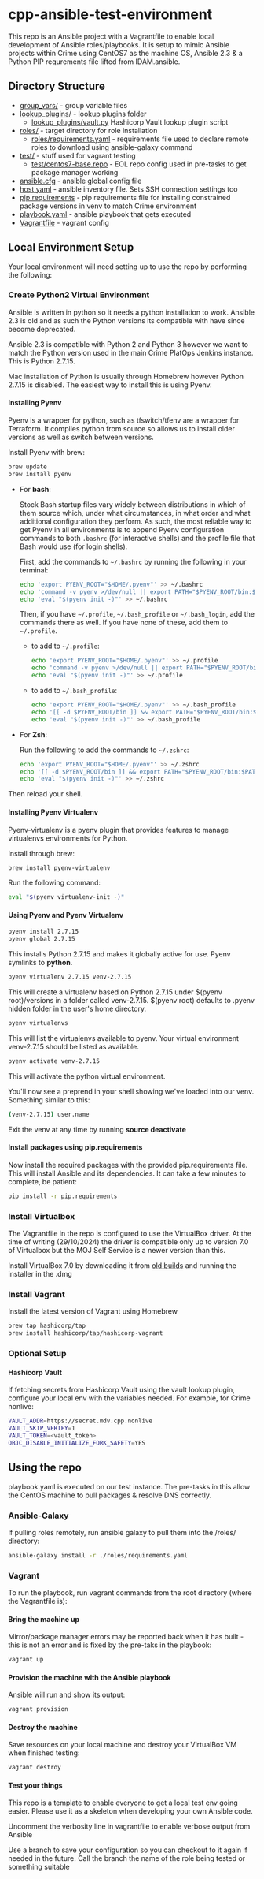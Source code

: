 # cpp-ansible-test-environment

This repo is an Ansible project with a Vagrantfile to enable local development of Ansible roles/playbooks. It is setup to mimic Ansible projects within Crime using CentOS7 as the machine OS, Ansible 2.3 & a Python PIP requrements file lifted from IDAM.ansible. 


## Directory Structure
* [group_vars/](./group_vars/) - group variable files
* [lookup_plugins/](./lookup_plugins/) - lookup plugins folder
  * [lookup_plugins/vault.py](./lookup_plugins/vault.py) Hashicorp Vault lookup plugin script      
* [roles/](./roles/) - target directory for role installation
  * [roles/requirements.yaml](./roles/requirements.yaml) - requirements file used to declare remote roles to download using ansible-galaxy command
* [test/](./test/) - stuff used for vagrant testing
  * [test/centos7-base.repo](test/centos7-base.repo) - EOL repo config used in pre-tasks to get package manager working
* [ansible.cfg](./ansible.cfg) - ansible global config file
* [host.yaml](./hosts.yaml) - ansible inventory file. Sets SSH connection settings too
* [pip.requirements](./pip.requirements) - pip requirements file for installing constrained package versions in venv to match Crime environment
* [playbook.yaml](./playbook.yaml) - ansible playbook that gets executed
* [Vagrantfile](./vagrantfile) - vagrant config


## Local Environment Setup

Your local environment will need setting up to use the repo by performing the following:


### Create Python2 Virtual Environment

Ansible is written in python so it needs a python installation to work. Ansible 2.3 is old and as such the Python versions its compatible with have since become deprecated.

Ansible 2.3 is compatible with Python 2 and Python 3 however we want to match the Python version used in the main Crime PlatOps Jenkins instance. This is Python 2.7.15.

Mac installation of Python is usually through Homebrew however Python 2.7.15 is disabled. The easiest way to install this is using Pyenv.


#### Installing Pyenv

Pyenv is a wrapper for python, such as tfswitch/tfenv are a wrapper for Terraform. It compiles python from source so allows us to install older versions as well as switch between versions.

Install Pyenv with brew:
```bash
brew update
brew install pyenv
```

- For **bash**:

    Stock Bash startup files vary widely between distributions in which of them source
    which, under what circumstances, in what order and what additional configuration they perform.
    As such, the most reliable way to get Pyenv in all environments is to append Pyenv
    configuration commands to both `.bashrc` (for interactive shells)
    and the profile file that Bash would use (for login shells).

    First, add the commands to `~/.bashrc` by running the following in your terminal:

    ```bash
    echo 'export PYENV_ROOT="$HOME/.pyenv"' >> ~/.bashrc
    echo 'command -v pyenv >/dev/null || export PATH="$PYENV_ROOT/bin:$PATH"' >> ~/.bashrc
    echo 'eval "$(pyenv init -)"' >> ~/.bashrc
    ```

    Then, if you have `~/.profile`, `~/.bash_profile` or `~/.bash_login`, add the commands there as well.
    If you have none of these, add them to `~/.profile`.

    * to add to `~/.profile`:
      ```bash
      echo 'export PYENV_ROOT="$HOME/.pyenv"' >> ~/.profile
      echo 'command -v pyenv >/dev/null || export PATH="$PYENV_ROOT/bin:$PATH"' >> ~/.profile
      echo 'eval "$(pyenv init -)"' >> ~/.profile
      ```

    * to add to `~/.bash_profile`:
      ```bash
      echo 'export PYENV_ROOT="$HOME/.pyenv"' >> ~/.bash_profile
      echo '[[ -d $PYENV_ROOT/bin ]] && export PATH="$PYENV_ROOT/bin:$PATH"' >> ~/.bash_profile
      echo 'eval "$(pyenv init -)"' >> ~/.bash_profile
      ```

- For **Zsh**:

  Run the following to add the commands to `~/.zshrc`:
  ```bash
  echo 'export PYENV_ROOT="$HOME/.pyenv"' >> ~/.zshrc
  echo '[[ -d $PYENV_ROOT/bin ]] && export PATH="$PYENV_ROOT/bin:$PATH"' >> ~/.zshrc
  echo 'eval "$(pyenv init -)"' >> ~/.zshrc
  ```

Then reload your shell.

#### Installing Pyenv Virtualenv

Pyenv-virtualenv is a pyenv plugin that provides features to manage virtualenvs environments for Python.

Install through brew:

```bash
brew install pyenv-virtualenv
```

Run the following command:

```bash
eval "$(pyenv virtualenv-init -)"
```

#### Using Pyenv and Pyenv Virtualenv

```bash
pyenv install 2.7.15
pyenv global 2.7.15
```

This installs Python 2.7.15 and makes it globally active for use. Pyenv symlinks to **python**.

```bash
pyenv virtualenv 2.7.15 venv-2.7.15
```

This will create a virtualenv based on Python 2.7.15 under $(pyenv root)/versions in a folder called venv-2.7.15. $(pyenv root) defaults to .pyenv hidden folder in the user's home directory.

```bash
pyenv virtualenvs 
```

This will list the virtualenvs available to pyenv. Your virtual environment venv-2.7.15 should be listed as available.

```bash
pyenv activate venv-2.7.15
```

This will activate the python virtual environment.

You'll now see a preprend in your shell showing we've loaded into our venv. Something similar to this:
```bash
(venv-2.7.15) user.name
```
Exit the venv at any time by running **source deactivate**

#### Install packages using pip.requirements

Now install the required packages with the provided pip.requirements file. This will install Ansible and its dependencies. It can take a few minutes to complete, be patient:

```bash
pip install -r pip.requirements
```

### Install Virtualbox

The Vagrantfile in the repo is configured to use the VirtualBox driver. At the time of writing (29/10/2024) the driver is compatible only up to version 7.0 of Virtualbox but the MOJ Self Service is a newer version than this.

Install VirtualBox 7.0 by downloading it from [old builds](https://www.virtualbox.org/wiki/Download_Old_Builds_7_0) and running the installer in the .dmg


### Install Vagrant

Install the latest version of Vagrant using Homebrew

```bash
brew tap hashicorp/tap
brew install hashicorp/tap/hashicorp-vagrant
```

### Optional Setup

#### Hashicorp Vault
If fetching secrets from Hashicorp Vault using the vault lookup plugin, configure your local env with the variables needed. For example, for Crime nonlive:

```bash
VAULT_ADDR=https://secret.mdv.cpp.nonlive
VAULT_SKIP_VERIFY=1
VAULT_TOKEN=<vault_token>
OBJC_DISABLE_INITIALIZE_FORK_SAFETY=YES
```

## Using the repo

playbook.yaml is executed on our test instance. The pre-tasks in this allow the CentOS machine to pull packages & resolve DNS correctly.

### Ansible-Galaxy 

If pulling roles remotely, run ansible galaxy to pull them into the /roles/ directory:

```bash
ansible-galaxy install -r ./roles/requirements.yaml
```

### Vagrant
To run the playbook, run vagrant commands from the root directory (where the Vagrantfile is):

#### Bring the machine up
Mirror/package manager errors may be reported back when it has built - this is not an error and is fixed by the pre-taks in the playbook:
```bash
vagrant up
```

#### Provision the machine with the Ansible playbook

Ansible will run and show its output:
```bash
vagrant provision
```

#### Destroy the machine

Save resources on your local machine and destroy your VirtualBox VM when finished testing:
```bash
vagrant destroy
```


#### Test your things

This repo is a template to enable everyone to get a local test env going easier. Please use it as a skeleton when developing your own Ansible code.

Uncomment the verbosity line in vagrantfile to enable verbose output from Ansible

Use a branch to save your configuration so you can checkout to it again if needed in the future. Call the branch the name of the role being tested or something suitable